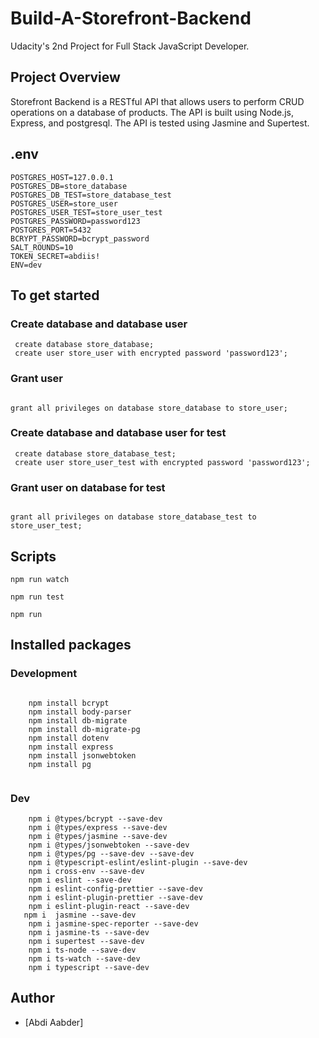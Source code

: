 # Build-A-Storefront-Backend
Udacity's 2nd Project for Full Stack JavaScript Developer.

## Project Overview

Storefront Backend is a RESTful API that allows users to perform CRUD operations on a database of products. The API is built using Node.js, Express, and postgresql. The API is tested using Jasmine and Supertest.

## .env

```
POSTGRES_HOST=127.0.0.1
POSTGRES_DB=store_database
POSTGRES_DB_TEST=store_database_test
POSTGRES_USER=store_user
POSTGRES_USER_TEST=store_user_test
POSTGRES_PASSWORD=password123
POSTGRES_PORT=5432
BCRYPT_PASSWORD=bcrypt_password
SALT_ROUNDS=10
TOKEN_SECRET=abdiis!
ENV=dev

```
## To get started

### Create database and database user 
```
 create database store_database;
 create user store_user with encrypted password 'password123';
```
### Grant user 
```

grant all privileges on database store_database to store_user;

```
### Create database and database user  for test
```
 create database store_database_test;
 create user store_user_test with encrypted password 'password123';
```
### Grant user on database for test
```

grant all privileges on database store_database_test to store_user_test;

```
## Scripts

```
npm run watch 

npm run test

npm run 

```
## Installed packages

### Development
```

    npm install bcrypt
    npm install body-parser
    npm install db-migrate
    npm install db-migrate-pg
    npm install dotenv
    npm install express
    npm install jsonwebtoken
    npm install pg
  
```

### Dev 

```
    npm i @types/bcrypt --save-dev
    npm i @types/express --save-dev
    npm i @types/jasmine --save-dev
    npm i @types/jsonwebtoken --save-dev
    npm i @types/pg --save-dev --save-dev
    npm i @typescript-eslint/eslint-plugin --save-dev
    npm i cross-env --save-dev
    npm i eslint --save-dev
    npm i eslint-config-prettier --save-dev
    npm i eslint-plugin-prettier --save-dev
    npm i eslint-plugin-react --save-dev
   npm i  jasmine --save-dev
    npm i jasmine-spec-reporter --save-dev
    npm i jasmine-ts --save-dev
    npm i supertest --save-dev
    npm i ts-node --save-dev
    npm i ts-watch --save-dev
    npm i typescript --save-dev
   ```

## Author

- [Abdi Aabder]



